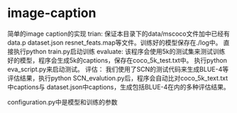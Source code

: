 # image-caption
简单的image caption的实现
trian:
  保证本目录下的data/mscoco文件加中已经有data.p dataset.json resnet_feats.map等文件。训练好的模型保存在./log中。
  直接执行python train.py启动训练
evaluate:
  该程序会使用5k的测试集来测试训练好的模型，程序会生成5k的captions，保存在coco_5k_test.txt中。
  执行python eva_script.py来启动测试。
评估：
   我们使用了SCN的测试代码来生成BLUE-4等评估结果，执行python SCN_evalution.py后，程序会自动比对coco_5k_text.txt中captions与      dataset.json中captions，生成包括BLUE-4在内的多种评估结果。

configuration.py中是模型和训练的参数
